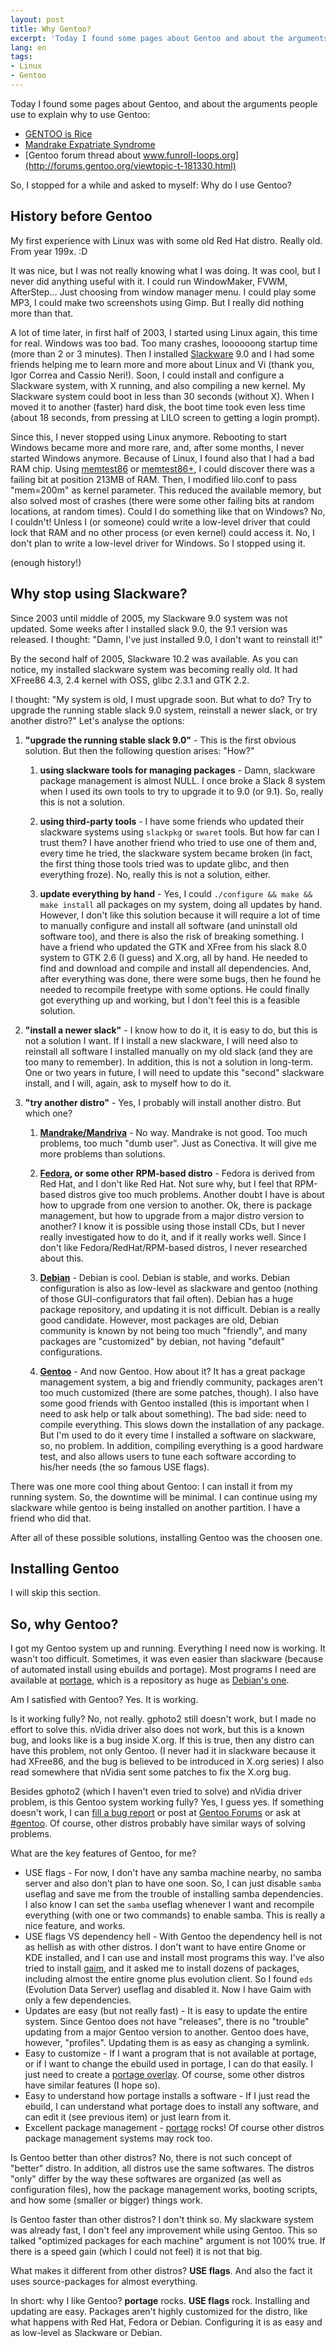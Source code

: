 ```yaml
---
layout: post
title: Why Gentoo?
excerpt: 'Today I found some pages about Gentoo and about the arguments people use to explain why to use Gentoo, so I stopped for a while and asked to myself: Why do I use Gentoo?'
lang: en
tags:
- Linux
- Gentoo
---
```


Today I found some pages about Gentoo, and about the arguments people use to explain why to use Gentoo:

* [GENTOO is Rice](http://www.funroll-loops.org/)
* [Mandrake Expatriate Syndrome](http://greenfly.org/mes.html)
* [Gentoo forum thread about www.funroll-loops.org](http://forums.gentoo.org/viewtopic-t-181330.html)

So, I stopped for a while and asked to myself: Why do I use Gentoo?


## History before Gentoo

My first experience with Linux was with some old Red Hat distro. Really old. From year 199x. :D

It was nice, but I was not really knowing what I was doing. It was cool, but I never did anything useful with it. I could run WindowMaker, FVWM, AfterStep… Just choosing from window manager menu. I could play some MP3, I could make two screenshots using Gimp. But I really did nothing more than that.

A lot of time later, in first half of 2003, I started using Linux again, this time for real. Windows was too bad. Too many crashes, loooooong startup time (more than 2 or 3 minutes). Then I installed [Slackware](http://www.slackware.com/) 9.0 and I had some friends helping me to learn more and more about Linux and Vi (thank you, Igor Correa and Cassio Neri!). Soon, I could install and configure a Slackware system, with X running, and also compiling a new kernel. My Slackware system could boot in less than 30 seconds (without X). When I moved it to another (faster) hard disk, the boot time took even less time (about 18 seconds, from pressing <enter> at LILO screen to getting a login prompt).

Since this, I never stopped using Linux anymore. Rebooting to start Windows became more and more rare, and, after some months, I never started Windows anymore. Because of Linux, I found also that I had a bad RAM chip. Using [memtest86](http://www.memtest86.com/) or [memtest86+](http://www.memtest.org/), I could discover there was a failing bit at position 213MB of RAM. Then, I modified lilo.conf to pass "mem=200m" as kernel parameter. This reduced the available memory, but also solved most of crashes (there were some other failing bits at random locations, at random times). Could I do something like that on Windows? No, I couldn't! Unless I (or someone) could write a low-level driver that could lock that RAM and no other process (or even kernel) could access it. No, I don't plan to write a low-level driver for Windows. So I stopped using it.

(enough history!)

## Why stop using Slackware?

Since 2003 until middle of 2005, my Slackware 9.0 system was not updated. Some weeks after I installed slack 9.0, the 9.1 version was released. I thought: "Damn, I've just installed 9.0, I don't want to reinstall it!"

By the second half of 2005, Slackware 10.2 was available. As you can notice, my installed slackware system was becoming really old. It had XFree86 4.3, 2.4 kernel with OSS, glibc 2.3.1 and GTK 2.2.

I thought: "My system is old, I must upgrade soon. But what to do? Try to upgrade the running stable slack 9.0 system, reinstall a newer slack, or try another distro?" Let's analyse the options:

1. **"upgrade the running stable slack 9.0"** - This is the first obvious solution. But then the following question arises: "How?"

    1. **using slackware tools for managing packages** - Damn, slackware package management is almost NULL. I once broke a Slack 8 system when I used its own tools to try to upgrade it to 9.0 (or 9.1). So, really this is not a solution.

    2. **using third-party tools** - I have some friends who updated their slackware systems using `slackpkg` or `swaret` tools. But how far can I trust them? I have another friend who tried to use one of them and, every time he tried, the slackware system became broken (in fact, the first thing those tools tried was to update glibc, and then everything froze). No, really this is not a solution, either.

    3. **update everything by hand** - Yes, I could `./configure && make && make install` all packages on my system, doing all updates by hand. However, I don't like this solution because it will require a lot of time to manually configure and install all software (and uninstall old software too), and there is also the risk of breaking something. I have a friend who updated the GTK and XFree from his slack 8.0 system to GTK 2.6 (I guess) and X.org, all by hand. He needed to find and download and compile and install all dependencies. And, after everything was done, there were some bugs, then he found he needed to recompile freetype with some options. He could finally got everything up and working, but I don't feel this is a feasible solution.

2. **"install a newer slack"** - I know how to do it, it is easy to do, but this is not a solution I want. If I install a new slackware, I will need also to reinstall all software I installed manually on my old slack (and they are too many to remember). In addition, this is not a solution in long-term. One or two years in future, I will need to update this "second" slackware install, and I will, again, ask to myself how to do it.

3. **"try another distro"** - Yes, I probably will install another distro. But which one?

    1. **[Mandrake/Mandriva](http://www.mandriva.com/)** - No way. Mandrake is not good. Too much problems, too much "dumb user". Just as Conectiva. It will give me more problems than solutions.

    2. **[Fedora](http://fedora.redhat.com/), or some other RPM-based distro** - Fedora is derived from Red Hat, and I don't like Red Hat. Not sure why, but I feel that RPM-based distros give too much problems. Another doubt I have is about how to upgrade from one version to another. Ok, there is package management, but how to upgrade from a major distro version to another? I know it is possible using those install CDs, but I never really investigated how to do it, and if it really works well. Since I don't like Fedora/RedHat/RPM-based distros, I never researched about this.

    3. **[Debian](http://www.debian.org/)** - Debian is cool. Debian is stable, and works. Debian configuration is also as low-level as slackware and gentoo (nothing of those GUI-configurators that fail often). Debian has a huge package repository, and updating it is not difficult. Debian is a really good candidate. However, most packages are old, Debian community is known by not being too much "friendly", and many packages are "customized" by debian, not having "default" configurations.

    4. **[Gentoo](http://www.gentoo.org/)** - And now Gentoo. How about it? It has a great package management system, a big and friendly community, packages aren't too much customized (there are some patches, though). I also have some good friends with Gentoo installed (this is important when I need to ask help or talk about something). The bad side: need to compile everything. This slows down the installation of any package. But I'm used to do it every time I installed a software on slackware, so, no problem. In addition, compiling everything is a good hardware test, and also allows users to tune each software according to his/her needs (the so famous USE flags).

There was one more cool thing about Gentoo: I can install it from my running system. So, the downtime will be minimal. I can continue using my slackware while gentoo is being installed on another partition. I have a friend who did that.

After all of these possible solutions, installing Gentoo was the choosen one.

## Installing Gentoo

I will skip this section.

## So, why Gentoo?

I got my Gentoo system up and running. Everything I need now is working. It wasn't too difficult. Sometimes, it was even easier than slackware (because of automated install using ebuilds and portage). Most programs I need are available at [portage](http://packages.gentoo.org), which is a repository as huge as [Debian's one](http://packages.debian.org/).

Am I satisfied with Gentoo? Yes. It is working.

Is it working fully? No, not really. gphoto2 still doesn't work, but I made no effort to solve this. nVidia driver also does not work, but this is a known bug, and looks like is a bug inside X.org. If this is true, then any distro can have this problem, not only Gentoo. (I never had it in slackware because it had XFree86, and the bug is believed to be introduced in X.org series) I also read somewhere that nVidia sent some patches to fix the X.org bug.

Besides gphoto2 (which I haven't even tried to solve) and nVidia driver problem, is this Gentoo system working fully? Yes, I guess yes. If something doesn't work, I can [fill a bug report](http://bugs.gentoo.org/) or post at [Gentoo Forums](http://forums.gentoo.org/) or ask at [#gentoo](irc://irc.freenode.net/gentoo). Of course, other distros probably have similar ways of solving problems.

What are the key features of Gentoo, for me?

* USE flags - For now, I don't have any samba machine nearby, no samba server and also don't plan to have one soon. So, I can just disable `samba` useflag and save me from the trouble of installing samba dependencies. I also know I can set the `samba` useflag whenever I want and recompile everything (with one or two commands) to enable samba. This is really a nice feature, and works.
* USE flags VS dependency hell - With Gentoo the dependency hell is not as hellish as with other distros. I don't want to have entire Gnome or KDE installed, and I can use and install most programs this way. I've also tried to install [gaim](http://gaim.sourceforge.net/), and it asked me to install dozens of packages, including almost the entire gnome plus evolution client. So I found `eds` (Evolution Data Server) useflag and disabled it. Now I have Gaim with only a few dependencies.
* Updates are easy (but not really fast) - It is easy to update the entire system. Since Gentoo does not have "releases", there is no "trouble" updating from a major Gentoo version to another. Gentoo does have, however, "profiles". Updating them is as easy as changing a symlink.
* Easy to customize - If I want a program that is not available at portage, or if I want to change the ebuild used in portage, I can do that easily. I just need to create a [portage overlay](http://gentoo-wiki.com/Portage_Overlay). Of course, some other distros have similar features (I hope so).
* Easy to understand how portage installs a software - If I just read the ebuild, I can understand what portage does to install any software, and can edit it (see previous item) or just learn from it.
* Excellent package management - [portage](http://www.gentoo-portage.com/) rocks! Of course other distros package management systems may rock too.

Is Gentoo better than other distros? No, there is not such concept of "better" distro. In addition, all distros use the same softwares. The distros "only" differ by the way these softwares are organized (as well as configuration files), how the package management works, booting scripts, and how some (smaller or bigger) things work.

Is Gentoo faster than other distros? I don't think so. My slackware system was already fast, I don't feel any improvement while using Gentoo. This so talked "optimized packages for each machine" argument is not 100% true. If there is a speed gain (which I could not feel) it is not that big.

What makes it different from other distros? **USE flags**. And also the fact it uses source-packages for almost everything.

In short: why I like Gentoo? **portage** rocks. **USE flags** rock. Installing and updating are easy. Packages aren't highly customized for the distro, like what happens with Red Hat, Fedora or Debian. Configuring it is as easy and as low-level as Slackware or Debian.
